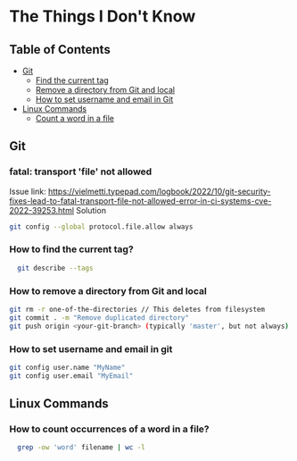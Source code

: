 # The Things I Don't Know

## Table of Contents 
- [Git](#git)
  - [Find the current tag](#how-to-find-the-current-tag)
  - [Remove a directory from Git and local](#how-to-remove-a-directory-from-git-and-local) 
  - [How to set username and email in Git](#how-to-set-username-and-email-in-git)
- [Linux Commands](#linux-commands)
  - [Count a word in a file](#how-to-count-occurrences-of-a-word-in-all-the-files-of-a-directory)

## Git
### fatal: transport 'file' not allowed
Issue link: https://vielmetti.typepad.com/logbook/2022/10/git-security-fixes-lead-to-fatal-transport-file-not-allowed-error-in-ci-systems-cve-2022-39253.html
Solution
```sh
git config --global protocol.file.allow always 
```

### How to find the current tag?
```sh
  git describe --tags
```

### How to remove a directory from Git and local 
```sh
git rm -r one-of-the-directories // This deletes from filesystem
git commit . -m "Remove duplicated directory"
git push origin <your-git-branch> (typically 'master', but not always)
```
### How to set username and email in git 
```sh
git config user.name "MyName"
git config user.email "MyEmail" 
```

## Linux Commands
### How to count occurrences of a word in a file?
```sh
  grep -ow 'word' filename | wc -l
```
